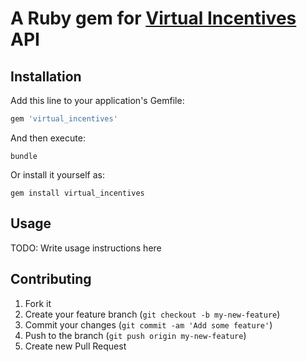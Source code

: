 # A Ruby gem for [Virtual Incentives](http://www.virtualincentives.com/api-integrations/) API

## Installation

Add this line to your application's Gemfile:

```ruby
gem 'virtual_incentives'
```

And then execute:

```
bundle
```

Or install it yourself as:

```
gem install virtual_incentives
```

## Usage

TODO: Write usage instructions here

## Contributing

1. Fork it
2. Create your feature branch (`git checkout -b my-new-feature`)
3. Commit your changes (`git commit -am 'Add some feature'`)
4. Push to the branch (`git push origin my-new-feature`)
5. Create new Pull Request
